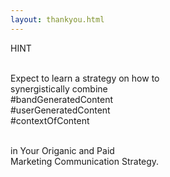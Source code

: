 ```yaml
---
layout: thankyou.html
---
```


<div class="ui vertical stripe segment vertical-segment-grey-color">
  <div class="ui center aligned text container">
  <div class="ui center aligned header">
            HINT
        </div>
  <br>
  <p>Expect to learn a strategy on how to
            <br>synergistically combine
            <br>#bandGeneratedContent
            <br>#userGeneratedContent
            <br>#contextOfContent
            <br></p>
  <br>
  <div class="ui center aligned header">
            in Your Origanic and Paid
        </div>
  <div class="ui center aligned header">
            Marketing Communication Strategy.
        </div>
</div>
</div>
